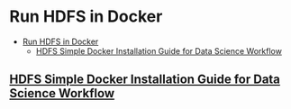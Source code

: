 # Run HDFS in Docker

- [Run HDFS in Docker](#run-hdfs-in-docker)
  - [HDFS Simple Docker Installation Guide for Data Science Workflow](#hdfs-simple-docker-installation-guide-for-data-science-workflow)

## [HDFS Simple Docker Installation Guide for Data Science Workflow](https://towardsdatascience.com/hdfs-simple-docker-installation-guide-for-data-science-workflow-b3ca764fc94b)

